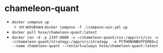 # chameleon-quant
  * `docker compose up`
    * on windows `docker compose -f .\compose-win.yml up`
  * `docker pull hxse/chameleon-quant:latest`
  * `docker run -d -p 2197:8080 -v ~/chameleon-quant/csv:/app/src/csv -v ~/chameleon-quant/strategy:/app/src/strategy  -e PYTHONUNBUFFERED=1 --name chameleon-quant --restart=always hxse/chameleon-quant:latest`
